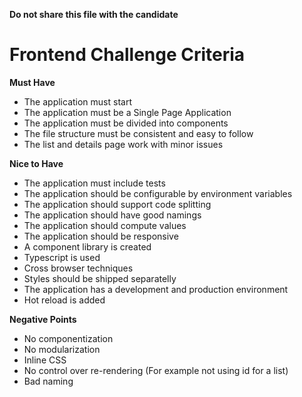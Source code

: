 **Do not share this file with the candidate**

Frontend Challenge Criteria
===

**Must Have**

- The application must start
- The application must be a Single Page Application
- The application must be divided into components
- The file structure must be consistent and easy to follow
- The list and details page work with minor issues

**Nice to Have**

- The application must include tests
- The application should be configurable by environment variables
- The application should support code splitting
- The application should have good namings
- The application should compute values
- The application should be responsive
- A component library is created
- Typescript is used
- Cross browser techniques
- Styles should be shipped separatelly
- The application has a development and production environment
- Hot reload is added

**Negative Points**

- No componentization
- No modularization
- Inline CSS
- No control over re-rendering (For example not using id for a list)
- Bad naming
